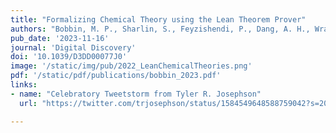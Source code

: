```yaml
---
title: "Formalizing Chemical Theory using the Lean Theorem Prover"
authors: "Bobbin, M. P., Sharlin, S., Feyzishendi, P., Dang, A. H., Wraback, C. M., & Josephson, T. R."
pub_date: '2023-11-16'
journal: 'Digital Discovery'
doi: '10.1039/D3DD00077J0'
image: '/static/img/pub/2022_LeanChemicalTheories.png'
pdf: '/static/pdf/publications/bobbin_2023.pdf'
links:
- name: "Celebratory Tweetstorm from Tyler R. Josephson"
  url: "https://twitter.com/trjosephson/status/1584549648588759042?s=20"

---
```


